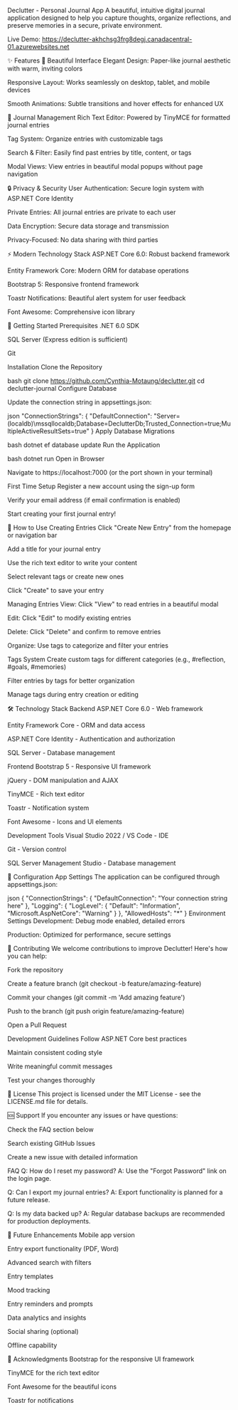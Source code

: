 Declutter - Personal Journal App
A beautiful, intuitive digital journal application designed to help you capture thoughts, organize reflections, and preserve memories in a secure, private environment.

Live Demo: https://declutter-akhchsg3frg8degj.canadacentral-01.azurewebsites.net

✨ Features
🎨 Beautiful Interface
Elegant Design: Paper-like journal aesthetic with warm, inviting colors

Responsive Layout: Works seamlessly on desktop, tablet, and mobile devices

Smooth Animations: Subtle transitions and hover effects for enhanced UX

📝 Journal Management
Rich Text Editor: Powered by TinyMCE for formatted journal entries

Tag System: Organize entries with customizable tags

Search & Filter: Easily find past entries by title, content, or tags

Modal Views: View entries in beautiful modal popups without page navigation

🔒 Privacy & Security
User Authentication: Secure login system with ASP.NET Core Identity

Private Entries: All journal entries are private to each user

Data Encryption: Secure data storage and transmission

Privacy-Focused: No data sharing with third parties

⚡ Modern Technology Stack
ASP.NET Core 6.0: Robust backend framework

Entity Framework Core: Modern ORM for database operations

Bootstrap 5: Responsive frontend framework

Toastr Notifications: Beautiful alert system for user feedback

Font Awesome: Comprehensive icon library

🚀 Getting Started
Prerequisites
.NET 6.0 SDK

SQL Server (Express edition is sufficient)

Git

Installation
Clone the Repository

bash
git clone https://github.com/Cynthia-Motaung/declutter.git
cd declutter-journal
Configure Database

Update the connection string in appsettings.json:

json
"ConnectionStrings": {
  "DefaultConnection": "Server=(localdb)\\mssqllocaldb;Database=DeclutterDb;Trusted_Connection=true;MultipleActiveResultSets=true"
}
Apply Database Migrations

bash
dotnet ef database update
Run the Application

bash
dotnet run
Open in Browser

Navigate to https://localhost:7000 (or the port shown in your terminal)

First Time Setup
Register a new account using the sign-up form

Verify your email address (if email confirmation is enabled)

Start creating your first journal entry!

📖 How to Use
Creating Entries
Click "Create New Entry" from the homepage or navigation bar

Add a title for your journal entry

Use the rich text editor to write your content

Select relevant tags or create new ones

Click "Create" to save your entry

Managing Entries
View: Click "View" to read entries in a beautiful modal

Edit: Click "Edit" to modify existing entries

Delete: Click "Delete" and confirm to remove entries

Organize: Use tags to categorize and filter your entries

Tags System
Create custom tags for different categories (e.g., #reflection, #goals, #memories)

Filter entries by tags for better organization

Manage tags during entry creation or editing

🛠️ Technology Stack
Backend
ASP.NET Core 6.0 - Web framework

Entity Framework Core - ORM and data access

ASP.NET Core Identity - Authentication and authorization

SQL Server - Database management

Frontend
Bootstrap 5 - Responsive UI framework

jQuery - DOM manipulation and AJAX

TinyMCE - Rich text editor

Toastr - Notification system

Font Awesome - Icons and UI elements

Development Tools
Visual Studio 2022 / VS Code - IDE

Git - Version control

SQL Server Management Studio - Database management

🔧 Configuration
App Settings
The application can be configured through appsettings.json:

json
{
  "ConnectionStrings": {
    "DefaultConnection": "Your connection string here"
  },
  "Logging": {
    "LogLevel": {
      "Default": "Information",
      "Microsoft.AspNetCore": "Warning"
    }
  },
  "AllowedHosts": "*"
}
Environment Settings
Development: Debug mode enabled, detailed errors

Production: Optimized for performance, secure settings

🤝 Contributing
We welcome contributions to improve Declutter! Here's how you can help:

Fork the repository

Create a feature branch (git checkout -b feature/amazing-feature)

Commit your changes (git commit -m 'Add amazing feature')

Push to the branch (git push origin feature/amazing-feature)

Open a Pull Request

Development Guidelines
Follow ASP.NET Core best practices

Maintain consistent coding style

Write meaningful commit messages

Test your changes thoroughly

📄 License
This project is licensed under the MIT License - see the LICENSE.md file for details.

🆘 Support
If you encounter any issues or have questions:

Check the FAQ section below

Search existing GitHub Issues

Create a new issue with detailed information

FAQ
Q: How do I reset my password?
A: Use the "Forgot Password" link on the login page.

Q: Can I export my journal entries?
A: Export functionality is planned for a future release.

Q: Is my data backed up?
A: Regular database backups are recommended for production deployments.

🚀 Future Enhancements
Mobile app version

Entry export functionality (PDF, Word)

Advanced search with filters

Entry templates

Mood tracking

Entry reminders and prompts

Data analytics and insights

Social sharing (optional)

Offline capability

🙏 Acknowledgments
Bootstrap for the responsive UI framework

TinyMCE for the rich text editor

Font Awesome for the beautiful icons

Toastr for notifications

